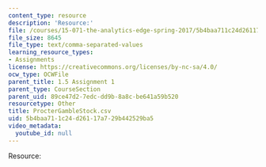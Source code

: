 ```yaml
---
content_type: resource
description: 'Resource:'
file: /courses/15-071-the-analytics-edge-spring-2017/5b4baa711c24d26117a729b442529ba5_ProcterGambleStock.csv
file_size: 8645
file_type: text/comma-separated-values
learning_resource_types:
- Assignments
license: https://creativecommons.org/licenses/by-nc-sa/4.0/
ocw_type: OCWFile
parent_title: 1.5 Assignment 1
parent_type: CourseSection
parent_uid: 89ce47d2-7edc-dd9b-8a8c-be641a59b520
resourcetype: Other
title: ProcterGambleStock.csv
uid: 5b4baa71-1c24-d261-17a7-29b442529ba5
video_metadata:
  youtube_id: null
---
```

Resource: